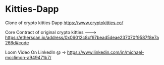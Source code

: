 # Kitties-Dapp
Clone of  crypto kitties Dapp https://www.cryptokitties.co/ 

Core Contract of original crypto kitties ---> https://etherscan.io/address/0x06012c8cf97bead5deae237070f9587f8e7a266d#code

Loom Video On LinkedIn @ => https://www.linkedin.com/in/michael-mcclimon-a949471b7/
